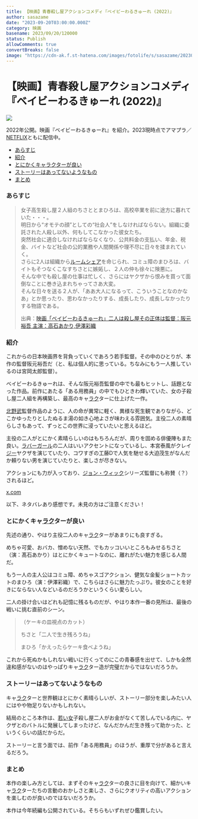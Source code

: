 ```yaml
---
title: 【映画】青春殺し屋アクションコメディ『ベイビーわるきゅーれ (2022)』
author: sasazame
date: "2023-09-20T03:00:00.000Z"
category: 映画
basename: 2023/09/20/120000
status: Publish
allowComments: true
convertBreaks: false
image: "https://cdn-ak.f.st-hatena.com/images/fotolife/s/sasazame/20230919/20230919230215.png"
---
```

# 【映画】青春殺し屋アクションコメディ『ベイビーわるきゅーれ (2022)』

![](https://cdn-ak.f.st-hatena.com/images/fotolife/s/sasazame/20230919/20230919230215.png)

2022年公開。映画『ベイビーわるきゅーれ』を紹介。2023現時点でアマプラ／[NETFLIX](https://d.hatena.ne.jp/keyword/NETFLIX)ともに配信中。

<!-- Extended Body -->

-   [あらすじ](#あらすじ)
-   [紹介](#紹介)
-   [とにかくキャラクターが良い](#とにかくキャラクターが良い)
-   [ストーリーはあってないようなもの](#ストーリーはあってないようなもの)
-   [まとめ](#まとめ)

### あらすじ

> 女子高生殺し屋２人組のちさととまひろは、高校卒業を前に途方に暮れていた・・・。  
> 明日から“オモテの顔”としての“社会人”をしなければならない。組織に委託された人殺し以外、何もしてこなかった彼女たち。  
> 突然社会に適合しなければならなくなり、公共料金の支払い、年金、税金、バイトなど社会の公的業務や人間関係や理不尽に日々を揉まれていく。  
> さらに2人は組織から[ルームシェア](https://d.hatena.ne.jp/keyword/%A5%EB%A1%BC%A5%E0%A5%B7%A5%A7%A5%A2)を命じられ、コミュ障のまひろは、バイトもそつなくこなすちさとに嫉妬し、２人の仲も徐々に険悪に。  
> そんな中でも殺し屋の仕事は忙しく、さらにはヤクザから恨みを買って面倒なことに巻き込まれちゃってさあ大変。  
> そんな日々を送る２人が、「ああ大人になるって、こういうことなのかなあ」とか思ったり、思わなかったりする、成長したり、成長しなかったりする物語である。
> 
> 出典：[映画「ベイビーわるきゅーれ」二人は殺し屋その正体は監督：阪元裕吾 主演：高石あかり,伊澤彩織](https://babywalkure.com/bw01/#intro)

### 紹介

これからの日本映画界を背負っていくであろう若手監督。その中のひとりが、本作の監督阪元裕吾だ（と、私は個人的に思っている。ちなみにもう一人推しているのは宮岡太郎監督）。

ベイビーわるきゅーれは、そんな阪元裕吾監督の中でも最もヒットし、話題となった作品。前作にあたる「ある用務員」の中でもひときわ輝いていた、女の子殺し屋二人組を再構築し、最高のキャ[ラク](https://d.hatena.ne.jp/keyword/%A5%E9%A5%AF)ターに仕上げた一作。

[北野武](https://d.hatena.ne.jp/keyword/%CB%CC%CC%EE%C9%F0)監督作品のように、人の命が異常に軽く、異様な死生観でありながら、どこかゆったりとしたぬるま湯の如き心地よさが味わえる雰囲気。主役二人の素晴らしさもあって、ずっとこの世界に浸っていたいと思えるほど。

主役の二人がとにかく素晴らしいのはもちろんだが、周りを固める俳優陣もまた良い。[ラバーガール](https://d.hatena.ne.jp/keyword/%A5%E9%A5%D0%A1%BC%A5%AC%A1%BC%A5%EB)の二人はいいアクセントになっているし、本宮泰風がクレイ[ジー](https://d.hatena.ne.jp/keyword/%A5%B8%A1%BC)ヤクザを演じていたり、コワすぎの工藤Dで人気を馳せる大迫茂生がなんだか頼りない男を演じていたりと、楽しさが尽きない。

アクションにも力が入っており、[ジョン・ウィック](https://d.hatena.ne.jp/keyword/%A5%B8%A5%E7%A5%F3%A1%A6%A5%A6%A5%A3%A5%C3%A5%AF)シリーズ監督にも称賛（？）されるほど。

[x.com](https://x.com/ashida10721/status/1703072562715177314?s=20)

以下、ネタバレあり感想です。未見の方はご注意ください！

### とにかくキャ[ラク](https://d.hatena.ne.jp/keyword/%A5%E9%A5%AF)ターが良い

先述の通り、やはり主役二人のキャ[ラク](https://d.hatena.ne.jp/keyword/%A5%E9%A5%AF)ターがあまりにも良すぎる。

めちゃ可愛、おバカ、憎めない天然、でもカッコいいところもみせるちさと（演：髙石あかり）はとにかくキュートなのに、離れがたい魅力を感じる人間だ。

もう一人の主人公はコミュ障、めちゃスゴアクション、健気な金髪ショートカットのまひろ（演：伊澤彩織）で、こちらはさらに魅力たっぷり。彼女のことを好きにならない人などいるのだろうかというくらい愛らしい。

二人の掛け合いはどれも記憶に残るものだが、やはり本作一番の見所は、最後の戦いに挑む直前のシーン。

> （ケーキの皿視点のカット）
> 
> ちさと「二人で生き残ろうね」
> 
> まひろ「かえったらケーキ食べようね」

これから死ぬかもしれない戦いに行くってのにこの青春感を出せて、しかも全然違和感がないのはやっぱりキャ[ラク](https://d.hatena.ne.jp/keyword/%A5%E9%A5%AF)ター造が完璧だからではないだろうか。

### ストーリーはあってないようなもの

キャ[ラク](https://d.hatena.ne.jp/keyword/%A5%E9%A5%AF)ターと世界観はとにかく素晴らしいが、ストーリー部分を楽しみたい人にはやや物足りないかもしれない。

結局のところ本作は、[若い女](https://d.hatena.ne.jp/keyword/%BC%E3%A4%A4%BD%F7)子殺し屋二人がお金がなくて苦しんでいる内に、ヤクザとのバトルに発展してしまったけど、なんだかんだ生き残って助かった、というくらいの話だからだ。

ストーリーと言う面では、前作「ある用務員」のほうが、重厚で分があると言えるだろう。

### まとめ

本作の楽しみ方としては、まずそのキャ[ラク](https://d.hatena.ne.jp/keyword/%A5%E9%A5%AF)ターの良さに目を向けて、細かいキャ[ラク](https://d.hatena.ne.jp/keyword/%A5%E9%A5%AF)ターたちの言動のおかしさと楽しさ、さらにクオリティの高いアクションを楽しむのが良いのではないだろうか。

本作は今年続編も公開されている。そちらもいずれぜひ鑑賞したい。